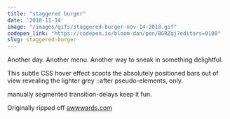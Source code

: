 ```yaml
---
title: "staggered burger"
date: '2018-11-14'
image: "/images/gifs/staggered-burger-nov-14-2018.gif"
codepen_link: "https://codepen.io/bloom-dan/pen/BGRZqj?editors=0100"
slug: staggered-burger
---
```


Another day. Another menu. Another way to sneak in something delightful.

This subtle CSS hover effect scoots the absolutely positioned bars out of view revealing the lighter grey ::after pseudo-elements, only.

manually segmented transition-delays keep it fun.

Originally ripped off [awwwards.com]()
